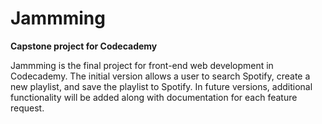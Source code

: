 # Jammming
**Capstone project for Codecademy**

Jammming is the final project for front-end web development in Codecademy. The initial version allows a user to search Spotify, create a new playlist, and save the playlist to Spotify. In future versions, additional functionality will be added along with documentation for each feature request.
